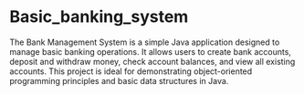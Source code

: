 # Basic_banking_system
The Bank Management System is a simple Java application designed to manage basic banking operations. It allows users to create bank accounts, deposit and withdraw money, check account balances, and view all existing accounts. This project is ideal for demonstrating object-oriented programming principles and basic data structures in Java.
